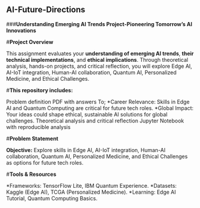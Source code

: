 ## AI-Future-Directions


###**Understanding Emerging AI Trends Project-Pioneering Tomorrow’s AI Innovations**

#**Project Overview**

This assignment evaluates your **understanding of emerging AI trends**, **their technical implementations**, and **ethical implications**. Through theoretical analysis, hands-on projects, and critical reflection, you will explore Edge AI, AI-IoT integration, Human-AI collaboration, Quantum AI, Personalized Medicine, and Ethical Challenges.


#**This repository includes:**

Problem definition
PDF with answers To;
*Career Relevance: Skills in Edge AI and Quantum Computing are critical for future tech roles.
*Global Impact: Your ideas could shape ethical, sustainable AI solutions for global challenges.
Theoretical analysis and critical reflection
Jupyter Notebook with reproducible analysis

#**Problem Statement**

**Objective:** Explore skills in Edge AI, AI-IoT integration, Human-AI collaboration, Quantum AI, Personalized Medicine, and Ethical Challenges as options for future tech roles.


#**Tools & Resources**

*Frameworks: TensorFlow Lite, IBM Quantum Experience.
*Datasets: Kaggle (Edge AI), TCGA (Personalized Medicine).
*Learning: Edge AI Tutorial, Quantum Computing Basics.






